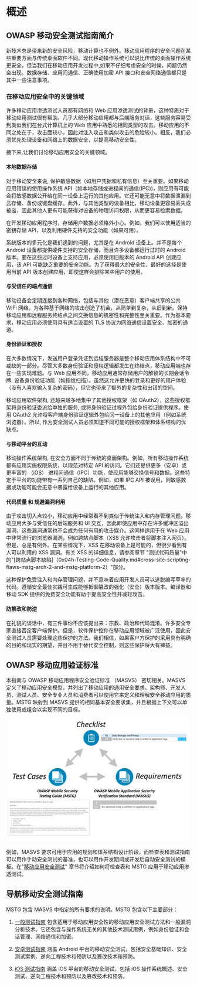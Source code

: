 # 概述

## OWASP 移动安全测试指南简介

新技术总是带来新的安全风险，移动计算也不例外。移动应用程序的安全问题在某些重要方面与传统桌面软件不同。现代移动操作系统可以说比传统的桌面操作系统更安全，但当我们在移动应用开发过程中,如果不仔细考虑安全的时候，问题仍然会出现。数据存储、应用间通信、正确使用加密 API 接口和安全网络通信都只是其中一些注意事项。

### 在移动应用安全中的关键领域

许多移动应用渗透测试人员都有网络和 Web 应用渗透测试的背景，这种特质对于移动应用测试很有帮助。几乎大部分移动应用都与后端服务对话，这些服务容易受到类似我们在台式计算机上的 Web 应用中熟悉的相同类型的攻击。移动应用的不同之处在于，攻击面较小，因此对注入攻击和类似攻击的危险较小。相反，我们必须优先处理设备和网络上的数据安全，以提高移动安全性。

接下来,让我们讨论移动应用安全的关键领域。

#### 本地数据存储

对于移动安全来说, 保护敏感数据（如用户凭据和私有信息）至关重要。如果移动应用错误的使用操作系统 API（如本地存储或进程间的通信(IPC))，则应用有可能会将敏感数据公开给在同一设备上运行的其他应用。它还可能无意中将数据泄漏到云存储、备份或键盘缓存。此外，与其他类型的设备相比，移动设备更容易丢失或被盗，因此其他人更有可能获得对设备的物理访问权限，从而更容易检索数据。

在开发移动应用程序时，存储用户数据必须格外小心。例如，我们可以使用适当的密钥存储 API，以及利用硬件支持的安全功能（如果可用）。

系统版本的多元化是我们遇到的问题，尤其是在 Android 设备上。并不是每个 Android 设备都提供硬件支持的安全存储，而且许多设备都运行过时的 Android 版本。要在这些过时设备上支持应用，必须使用旧版本的 Android API 创建应用，该 API 可能缺乏重要的安全功能。为了获得最大的安全性，最好的选择是使用当前 API 版本创建应用，即使这样会排除某些用户的使用。

#### 与受信任的端点通信

移动设备会定期连接到各种网络，包括与其他（潜在恶意）客户端共享的公共 WiFi 网络。为各种基于网络的攻击创造了机会，从简单到复杂，从旧到新。保持移动应用和远程服务终结点之间交换信息的机密性和完整性至关重要。作为基本要求，移动应用必须使用具有适当设置的 TLS 协议为网络通信设置安全、加密的通道。

#### 身份验证和授权

在大多数情况下，发送用户登录凭证到远程服务器是整个移动应用体系结构中不可或缺的一部分。尽管大多数身份验证和授权逻辑都发生在终结点，移动应用端也存在一些实现难题。与 Web 应用不同，移动应用通常存储用户的解锁的长期会话令牌, 设备身份验证功能（如指纹扫描）。虽然这允许更快的登录和更好的用户体验（没有人喜欢输入复杂的密码），但它也带来了额外的复杂性和出错的空间。

移动应用软件架构, 还越来越多地集中了其他授权框架（如 OAuth2），这些授权框架将身份验证委派给单独的服务, 或将身份验证过程外包给身份验证提供程序。使用 OAuth2 允许将客户端身份验证逻辑外包给同一设备上的其他应用（例如系统浏览器）。所以, 作为安全测试人员必须知道不同可能的授权框架和体系结构的优缺点。

#### 与移动平台的互动

移动操作系统架构, 在安全方面不同于传统的桌面架构。例如，所有移动操作系统都有应用实施权限系统，以规范对特定 API 的访问。它们还提供更多（安卓）或更丰富的 （iOS） 进程间通信（IPC）功能，使应用能够交换信号和数据。这些特定于平台的功能带有一系列自己的缺陷。例如，如果 IPC API 被误用，则敏感数据或功能可能会无意中暴露给设备上运行的其他应用。

#### 代码质量 和 规避漏洞利用

由于攻击切入点较小，移动应用中经常看不到类似于传统注入和内存管理问题。移动应用大多与受信任的后端服务和 UI 交互，因此即使应用中存在许多缓冲区溢出漏洞，这些漏洞通常也不会成为任何有用的攻击媒介。这同样适用于在 Web 应用中非常流行的浏览器漏洞，例如跨站点脚本（XSS 允许攻击者将脚本注入网页）。但是，总是有例外。在某些情况下，XSS 在移动设备上是可能的，但很少看到有人可以利用的 XSS 漏洞。有关 XSS 的详细信息，请参阅章节 "测试代码质量"中的"[跨站点脚本缺陷]（0x04h-Testing-Code-Quality.md#cross-site-scripting-flaws-mstg-arch-2-and-mstg-platform-2）"部分。

这种保护免受注入和内存管理问题，并不意味着应用开发人员可以逃脱编写草率的代码。遵循安全最佳实践可生成能够抵御篡改的强化（安全）版本版本。编译器和移动 SDK 提供的免费安全功能有助于提高安全性并减轻攻击。

#### 防篡改和防逆

在礼貌的谈话中，有三件事你不应该提出来：宗教、政治和代码混淆。许多安全专家直接否定客户端保护。但是，软件保护控件在移动应用领域被广泛使用，因此安全测试人员需要处理这些保护的方法。我们相信，如果客户方保护的采用具有明确的目的和现实的期望，并且不用于替代安全控制，则这些保护将大有裨益。

## OWASP 移动应用验证标准

本指南与 OWASP 移动应用程序安全验证标准 （MASVS） 密切相关。MASVS 定义了移动应用安全模型，并列出了移动应用的通用安全要求。架构师、开发人员、测试人员、安全专业人员和消费者可以使用它来定义和理解安全移动应用的质量。MSTG 映射到 MASVS 提供的相同基本安全要求集，并且根据上下文可以单独使用或组合以实现不同的目标。

![文档概述](Images/Chapters/0x03/owasp-mobile-overview.jpg)

例如，MASVS 要求可用于应用的规划和体系结构设计阶段，而检查表和测试指南可以用作手动安全测试的基准，也可以用作开发期间或开发后自动安全测试的模板。在"[移动应用安全测试](0x04b-Mobile-App-Security-Testing.md)" 章节将介绍如何将检查表和 MSTG 应用于移动应用渗透测试。

## 导航移动安全测试指南

MSTG 包含 MASVS 中指定的所有要求的说明。MSTG 包含以下主要部分：

1. [一般测试指南](0x04a-Mobile-App-Taxonomy.md) 包含适用于移动应用安全性的移动应用安全测试方法和一般漏洞分析技术。它还包含与操作系统无关的其他技术测试用例，例如身份验证和会话管理、网络通信和加密。

2. [安卓测试指南](0x05a-Platform-Overview.md) 涵盖 Android 平台的移动安全测试，包括安全基础知识、安全测试案例、逆向工程技术和预防以及篡改技术和预防。

3. [iOS 测试指南](0x06a-Platform-Overview.md) 涵盖 iOS 平台的移动安全测试，包括 iOS 操作系统概述、安全测试、逆向工程技术和预防以及篡改技术和预防。
